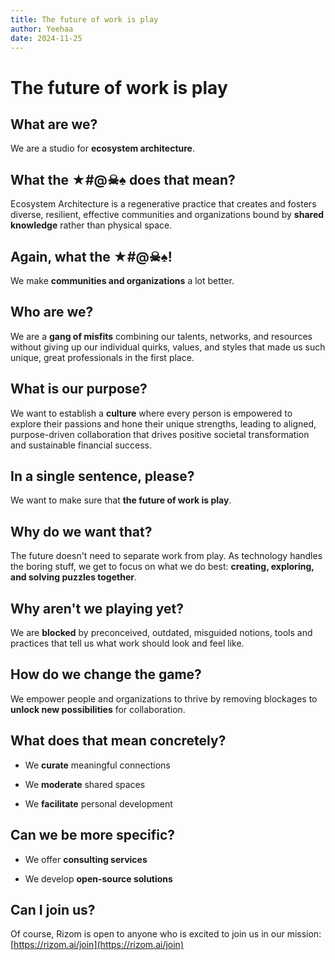 ```yaml
---
title: The future of work is play
author: Yeehaa
date: 2024-11-25
---
```


# The future of work is play


## What are we? 


We are a studio for **ecosystem architecture**. 


## What the ★#@☠︎♠︎ does that mean?


Ecosystem Architecture is a regenerative practice that creates and fosters diverse, resilient, effective communities and organizations bound by **shared knowledge** rather than physical space.


## Again, what the ★#@☠︎♠︎!


We make **communities and organizations** a lot better.


## Who are we?


We are a **gang of misfits** combining our talents, networks, and resources without giving up our individual quirks, values, and styles that made us such unique, great professionals in the first place.


## What is our purpose?


We want to establish a **culture** where every person is empowered to explore their passions and hone their unique strengths, leading to aligned, purpose-driven collaboration that drives positive societal transformation and sustainable financial success. 


## In a single sentence, please?


We want to make sure that **the future of work is play**.


## Why do we want that?


The future doesn't need to separate work from play. As technology handles the boring stuff, we get to focus on what we do best: **creating, exploring, and solving puzzles together**. 


## Why aren't we playing yet?


We are **blocked** by preconceived, outdated, misguided notions, tools and practices that tell us what work should look and feel like.


## How do we change the game?


We empower people and organizations to thrive by removing blockages to **unlock new possibilities** for collaboration.


## What does that mean concretely?


+ We **curate** meaningful connections

+ We **moderate** shared spaces 

+ We **facilitate** personal development


## Can we be more specific?


+ We offer **consulting services**

+ We develop **open-source solutions**


## Can I join us?


Of course, Rizom is open to anyone who is excited to join us in our mission: [https://rizom.ai/join](https://rizom.ai/join)

